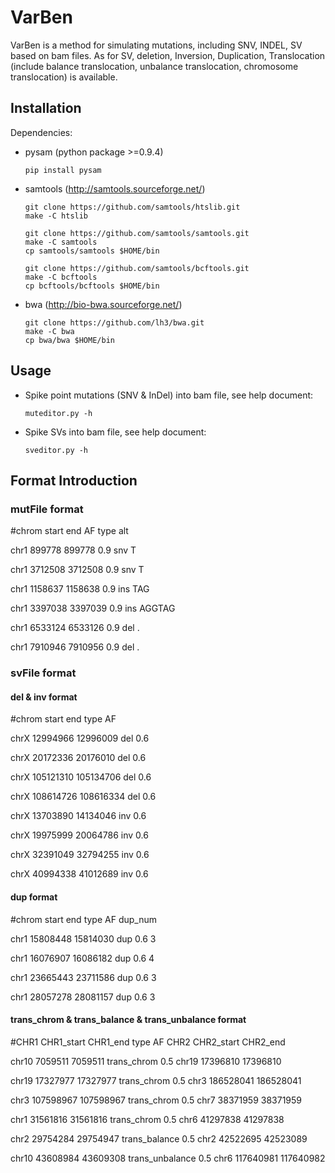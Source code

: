 VarBen
=========================
VarBen is a method for simulating mutations, including SNV, INDEL, SV based on bam files. As for SV, deletion, Inversion, Duplication, Translocation (include balance translocation, unbalance translocation, chromosome translocation) is available.


Installation
-------------------------
Dependencies: 
+ pysam (python package >=0.9.4)

    ```
    pip install pysam
    ```

+ samtools (http://samtools.sourceforge.net/)
    ```
    git clone https://github.com/samtools/htslib.git
    make -C htslib
    
    git clone https://github.com/samtools/samtools.git
    make -C samtools
    cp samtools/samtools $HOME/bin
    
    git clone https://github.com/samtools/bcftools.git
    make -C bcftools
    cp bcftools/bcftools $HOME/bin
    ```

+ bwa (http://bio-bwa.sourceforge.net/)
    ```
    git clone https://github.com/lh3/bwa.git
    make -C bwa
    cp bwa/bwa $HOME/bin
    ```

Usage
---------------------
+ Spike point mutations (SNV & InDel) into bam file, see help document:
    ```
    muteditor.py -h
    ```
    
+ Spike SVs into bam file, see help document:
    ```
    sveditor.py -h
    ```


Format Introduction
-------------------------
### mutFile format
\#chrom  start       end         AF      type    alt

chr1	899778	    899778	    0.9	    snv	    T

chr1	3712508	    3712508	    0.9	    snv	    T

chr1	1158637	    1158638	    0.9	    ins	    TAG

chr1	3397038	    3397039	    0.9	    ins	    AGGTAG

chr1	6533124	    6533126	    0.9	    del	    .

chr1	7910946	    7910956	    0.9	    del	    .


### svFile format
#### del & inv format
\#chrom  start       end         type    AF

chrX	12994966	12996009	del     0.6

chrX	20172336	20176010	del     0.6

chrX	105121310	105134706	del	    0.6

chrX	108614726	108616334	del	    0.6

chrX    13703890    14134046    inv     0.6

chrX    19975999    20064786    inv     0.6

chrX    32391049    32794255    inv     0.6

chrX    40994338    41012689    inv     0.6

#### dup format
\#chrom  start       end         type    AF      dup_num

chr1    15808448    15814030    dup     0.6     3

chr1    16076907    16086182    dup     0.6     4

chr1    23665443    23711586    dup     0.6     3

chr1    28057278    28081157    dup     0.6     3

#### trans_chrom & trans_balance & trans_unbalance format
\#CHR1   CHR1_start  CHR1_end    type            AF      CHR2   CHR2_start   CHR2_end

chr10	7059511     7059511	    trans_chrom	    0.5	    chr19	17396810	17396810

chr19	17327977	17327977	trans_chrom     0.5	    chr3	186528041	186528041

chr3	107598967	107598967	trans_chrom	    0.5	    chr7	38371959	38371959

chr1	31561816	31561816	trans_chrom	    0.5	    chr6	41297838	41297838

chr2    29754284    29754947    trans_balance   0.5     chr2    42522695    42523089

chr10   43608984    43609308    trans_unbalance 0.5     chr6    117640981   117640982